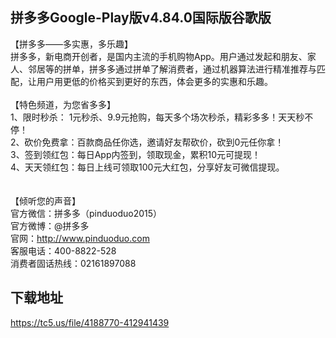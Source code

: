 ## 拼多多Google-Play版v4.84.0国际版谷歌版
【拼多多——多实惠，多乐趣】 <br>拼多多，新电商开创者，是国内主流的手机购物App。用户通过发起和朋友、家人、邻居等的拼单，拼多多通过拼单了解消费者，通过机器算法进行精准推荐与匹配，让用户用更低的价格买到更好的东西，体会更多的实惠和乐趣。 <br> <br>【特色频道，为您省多多】 <br>1、限时秒杀： 1元秒杀、9.9元抢购，每天多个场次秒杀，精彩多多！天天秒不停！ <br>2、砍价免费拿：百款商品任你选，邀请好友帮砍价，砍到0元任你拿！ <br>3、签到领红包：每日App内签到，领取现金，累积10元可提现！ <br>4、天天领红包：每日上线可领取100元大红包，分享好友可微信提现。 <br> <br> <br>【倾听您的声音】 <br>官方微信：拼多多（pinduoduo2015） <br>官方微博：@拼多多 <br>官网：http://www.pinduoduo.com <br>客服电话：400-8822-528 <br>消费者固话热线：02161897088
## 下载地址
https://tc5.us/file/4188770-412941439